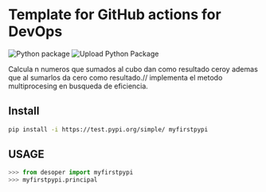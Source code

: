 # Template for GitHub actions for DevOps

![Python package](https://github.com/miguelcifuentes/myfirstpypi/workflows/Python%20package/badge.svg)
![Upload Python Package](https://github.com/miguelcifuentes/myfirstpypi/workflows/Upload%20Python%20Package/badge.svg)

Calcula n  numeros que sumados al cubo dan como resultado ceroy ademas que al sumarlos  da cero como resultado.//
implementa el metodo multiprocesing en busqueda de eficiencia.

## Install
```bash
pip install -i https://test.pypi.org/simple/ myfirstpypi
```
## USAGE
```python
>>> from desoper import myfirstpypi
>>> myfirstpypi.principal
